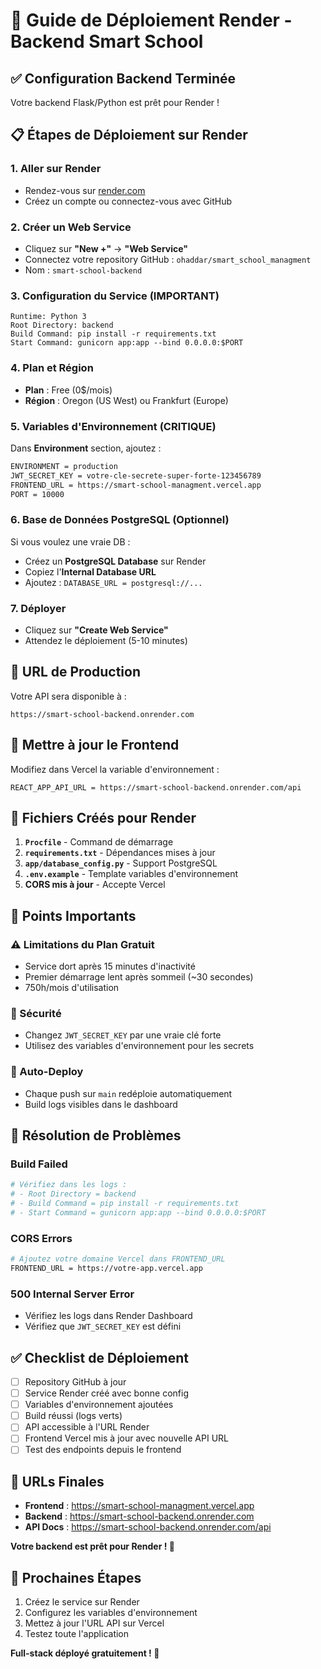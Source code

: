 # 🚀 Guide de Déploiement Render - Backend Smart School

## ✅ Configuration Backend Terminée

Votre backend Flask/Python est prêt pour Render !

## 📋 Étapes de Déploiement sur Render

### 1. Aller sur Render
- Rendez-vous sur [render.com](https://render.com)
- Créez un compte ou connectez-vous avec GitHub

### 2. Créer un Web Service
- Cliquez sur **"New +"** → **"Web Service"**
- Connectez votre repository GitHub : `ohaddar/smart_school_managment`
- Nom : `smart-school-backend`

### 3. Configuration du Service (IMPORTANT)
```
Runtime: Python 3
Root Directory: backend
Build Command: pip install -r requirements.txt
Start Command: gunicorn app:app --bind 0.0.0.0:$PORT
```

### 4. Plan et Région
- **Plan** : Free (0$/mois)
- **Région** : Oregon (US West) ou Frankfurt (Europe)

### 5. Variables d'Environnement (CRITIQUE)
Dans **Environment** section, ajoutez :

```bash
ENVIRONMENT = production
JWT_SECRET_KEY = votre-cle-secrete-super-forte-123456789
FRONTEND_URL = https://smart-school-managment.vercel.app
PORT = 10000
```

### 6. Base de Données PostgreSQL (Optionnel)
Si vous voulez une vraie DB :
- Créez un **PostgreSQL Database** sur Render
- Copiez l'**Internal Database URL**
- Ajoutez : `DATABASE_URL = postgresql://...`

### 7. Déployer
- Cliquez sur **"Create Web Service"**
- Attendez le déploiement (5-10 minutes)

## 🎯 URL de Production

Votre API sera disponible à :
```
https://smart-school-backend.onrender.com
```

## 📡 Mettre à jour le Frontend

Modifiez dans Vercel la variable d'environnement :
```
REACT_APP_API_URL = https://smart-school-backend.onrender.com/api
```

## 🔧 Fichiers Créés pour Render

1. **`Procfile`** - Command de démarrage
2. **`requirements.txt`** - Dépendances mises à jour
3. **`app/database_config.py`** - Support PostgreSQL
4. **`.env.example`** - Template variables d'environnement
5. **CORS mis à jour** - Accepte Vercel

## 🚨 Points Importants

### ⚠️ Limitations du Plan Gratuit
- Service dort après 15 minutes d'inactivité
- Premier démarrage lent après sommeil (~30 secondes)
- 750h/mois d'utilisation

### 🔑 Sécurité
- Changez `JWT_SECRET_KEY` par une vraie clé forte
- Utilisez des variables d'environnement pour les secrets

### 🔄 Auto-Deploy
- Chaque push sur `main` redéploie automatiquement
- Build logs visibles dans le dashboard

## 🐛 Résolution de Problèmes

### Build Failed
```bash
# Vérifiez dans les logs :
# - Root Directory = backend
# - Build Command = pip install -r requirements.txt
# - Start Command = gunicorn app:app --bind 0.0.0.0:$PORT
```

### CORS Errors
```bash
# Ajoutez votre domaine Vercel dans FRONTEND_URL
FRONTEND_URL = https://votre-app.vercel.app
```

### 500 Internal Server Error
- Vérifiez les logs dans Render Dashboard
- Vérifiez que `JWT_SECRET_KEY` est défini

## ✅ Checklist de Déploiement

- [ ] Repository GitHub à jour
- [ ] Service Render créé avec bonne config
- [ ] Variables d'environnement ajoutées
- [ ] Build réussi (logs verts)
- [ ] API accessible à l'URL Render
- [ ] Frontend Vercel mis à jour avec nouvelle API URL
- [ ] Test des endpoints depuis le frontend

## 🎉 URLs Finales

- **Frontend** : https://smart-school-managment.vercel.app
- **Backend** : https://smart-school-backend.onrender.com
- **API Docs** : https://smart-school-backend.onrender.com/api

**Votre backend est prêt pour Render ! 🚀**

## 🔄 Prochaines Étapes

1. Créez le service sur Render
2. Configurez les variables d'environnement
3. Mettez à jour l'URL API sur Vercel
4. Testez toute l'application

**Full-stack déployé gratuitement ! 🎯**